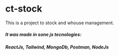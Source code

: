 # ct-stock
This is a project to stock and whouse management.
<h5>It was made in sone js tecnologies:</h5>
<h5>ReactJs, Tailwind, MongoDb, Postman, NodeJs</h5>
